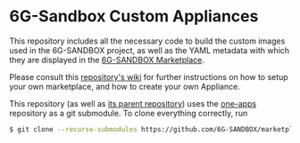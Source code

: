 # 6G-Sandbox Custom Appliances

This repository includes all the necessary code to build the custom images used in the 6G-SANDBOX project, as well as the YAML metadata with which they are displayed in the [6G-SANDBOX Marketplace](https://marketplace.mobilesandbox.cloud:9443/appliance).

Please consult this [repository's wiki](https://github.com/6G-SANDBOX/marketplace-community/wiki) for further instructions on how to setup your own marketplace, and how to create your own Appliance.

This repository (as well as [its parent repository](https://github.com/OpenNebula/marketplace-community)) uses the [one-apps](https://github.com/OpenNebula/one-apps) repository as a git submodule. To clone everything correctly, run
```bash
$ git clone --recurse-submodules https://github.com/6G-SANDBOX/marketplace-community.git
```
